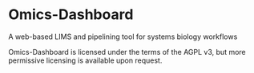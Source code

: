 # Omics-Dashboard

A web-based LIMS and pipelining tool for systems biology workflows

Omics-Dashboard is licensed under the terms of the AGPL v3, but more permissive licensing is available upon request.

